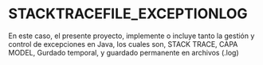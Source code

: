 # STACKTRACEFILE_EXCEPTIONLOG
En este caso, el presente proyecto, implemente o incluye tanto la gestión y control de excepciones en Java, los cuales son, STACK TRACE, CAPA MODEL, Gurdado temporal, y guardado permanente en archivos (.log)
